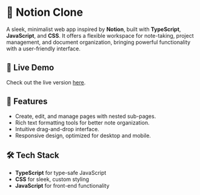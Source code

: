 # 📝 Notion Clone

A sleek, minimalist web app inspired by **Notion**, built with **TypeScript**, **JavaScript**, and **CSS**. It offers a flexible workspace for note-taking, project management, and document organization, bringing powerful functionality with a user-friendly interface.

## 🌟 Live Demo
Check out the live version [here](https://note-taker-livid.vercel.app/).

## 🚀 Features
- Create, edit, and manage pages with nested sub-pages.
- Rich text formatting tools for better note organization.
- Intuitive drag-and-drop interface.
- Responsive design, optimized for desktop and mobile.

## 🛠️ Tech Stack
- **TypeScript** for type-safe JavaScript
- **CSS** for sleek, custom styling
- **JavaScript** for front-end functionality
